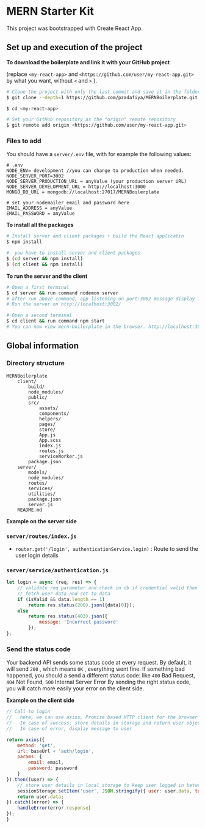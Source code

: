 # MERN Starter Kit

This project was bootstrapped with Create React App.

## Set up and execution of the project

**To download the boilerplate and link it with your GitHub project**

(replace `<my-react-app>` and `<https://github.com/user/my-react-app.git>` by what you want, without `<` and `>` ).

``` sh
# Clone the project with only the last commit and save it in the folder <my-react-app>
$ git clone --depth=1 https://github.com/pzadafiya/MERNBoilerplate.git <my-react-app>

$ cd <my-react-app>

# Set your GitHub repository as the "origin" remote repository
$ git remote add origin <https://github.com/user/my-react-app.git>
```

### Files to add

You should have a `server/.env` file, with for example the following values:

``` 
# .env
NODE_ENV= development //you can change to production when needed.
NODE_SERVER_PORT=3002
NODE_SERVER_PRODUCTION_URL = anyValue (your production server URL)
NODE_SERVER_DEVELOPMENT_URL = http://localhost:3000
MONGO_DB_URL = mongodb://localhost:27017/MERNBoilerplate

# set your nodemailer email and password here
EMAIL_ADDRESS = anyValue
EMAIL_PASSWORD = anyValue

```

**To install all the packages**

``` sh
# Install server and client packages + build the React applicatin
$ npm install

#  you have to install server and client packages
$ (cd server && npm install)
$ (cd client && npm install)
```

**To run the server and the client**

``` sh
# Open a first terminal
$ cd server && run command nodemon server
# after run above command, app listening on port:3002 message display in terminal
# Run the server on http://localhost:3002/

# Open a second terminal
$ cd client && run command npm start
# You can now view mern-boilerplate in the browser. http://localhost:3000/
```

## Global information

### Directory structure

``` 
MERNBoilerplate
    client/
        build/
        node_modules/
        public/
        src/
            assets/
            components/
            helpers/
            pages/
            store/
            App.js
            App.scss
            index.js
            routes.js
            serviceWorker.js
        package.json
    server/
        models/
        node_modules/
        routes/
        services/
        utilities/
        package.json
        server.js
    README.md

```

**Example on the server side**

### `server/routes/index.js` 

* `router.get('/login', authenticationService.login)` : Route to send the user login details

### `server/service/authentication.js` 

``` js
let login = async (req, res) => {
    // validate req parameter and check in db if credential valid then return response like below.
    // fetch user data and set to data
    if (isValid && data.length == 1)
        return res.status(200).json({data[0]});
    else
        return res.status(403).json({
            message: 'Incorrect password'
        });
};
```

### Send the status code

Your backend API sends some status code at every request. By default, it will send `200` , which means `OK` , everything went fine.
If something bad happened, you should a send a different status code: like `400` Bad Request, `404` Not Found, `500` Internal Server Error
By sending the right status code, you will catch more easily your error on the client side.

**Example on the client side**

``` js
// Call to login 
//   here, we can use axios, Promise based HTTP client for the browser and node.js
//   In case of success, store details in storage and return user object
//   In case of error, display message to user

return axios({
    method: 'get',
    url: baseUrl + 'auth/login',
    params: {
        email: email,
        password: password
    }
}).then((user) => {
    // store user details in local storage to keep user logged in between page refreshes
    sessionStorage.setItem('user', JSON.stringify({ user: user.data, token: token }));
    return user.data;
}).catch((error) => {
    handleError(error.response)
});
}
```

